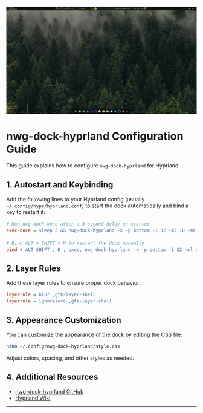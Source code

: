 ![nwg-dock-hyprland screenshot](image.png)

# nwg-dock-hyprland Configuration Guide

This guide explains how to configure `nwg-dock-hyprland` for Hyprland.

## 1. Autostart and Keybinding

Add the following lines to your Hyprland config (usually `~/.config/hypr/hyprland.conf`) to start the dock automatically and bind a key to restart it:

```ini
# Run nwg-dock once after a 3-second delay on startup
exec-once = sleep 3 && nwg-dock-hyprland -x -p bottom -i 32 -ml 10 -mr 10 -mb 5 -mt 5

# Bind ALT + SHIFT + H to restart the dock manually
bind = ALT SHIFT , H , exec, nwg-dock-hyprland -x -p bottom -i 32 -ml 10 -mr 10 -mb 5 -mt 5
```

## 2. Layer Rules

Add these layer rules to ensure proper dock behavior:

```ini
layerrule = blur ,gtk-layer-shell
layerrule = ignorezero ,gtk-layer-shell
```

## 3. Appearance Customization

You can customize the appearance of the dock by editing the CSS file:

```sh
nano ~/.config/nwg-dock-hyprland/style.css
```

Adjust colors, spacing, and other styles as needed.

## 4. Additional Resources

- [nwg-dock-hyprland GitHub](https://github.com/nwg-piotr/nwg-dock-hyprland)
- [Hyprland Wiki](https://wiki.hyprland.org/)

---